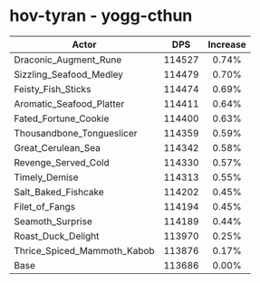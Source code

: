 # hov-tyran - yogg-cthun
| Actor | DPS | Increase |
|---|:---:|:---:|
|Draconic_Augment_Rune|114527|0.74%|
|Sizzling_Seafood_Medley|114479|0.70%|
|Feisty_Fish_Sticks|114474|0.69%|
|Aromatic_Seafood_Platter|114411|0.64%|
|Fated_Fortune_Cookie|114400|0.63%|
|Thousandbone_Tongueslicer|114359|0.59%|
|Great_Cerulean_Sea|114342|0.58%|
|Revenge_Served_Cold|114330|0.57%|
|Timely_Demise|114313|0.55%|
|Salt_Baked_Fishcake|114202|0.45%|
|Filet_of_Fangs|114194|0.45%|
|Seamoth_Surprise|114189|0.44%|
|Roast_Duck_Delight|113970|0.25%|
|Thrice_Spiced_Mammoth_Kabob|113876|0.17%|
|Base|113686|0.00%|
